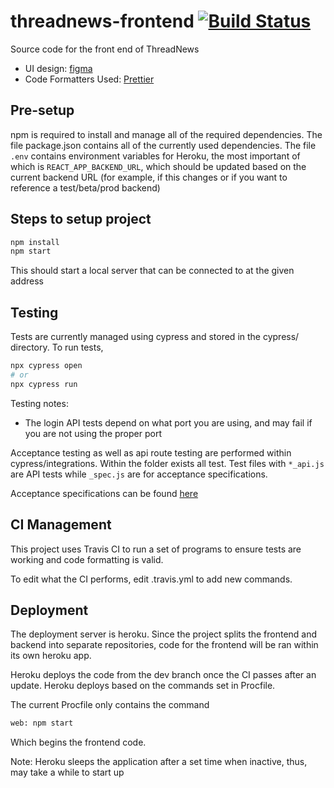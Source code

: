 # threadnews-frontend [![Build Status](https://www.travis-ci.com/ThreadNews/threadnews-frontend.svg?branch=dev)](https://www.travis-ci.com/ThreadNews/threadnews-frontend)

Source code for the front end of ThreadNews

+ UI design: [figma](https://www.figma.com/file/6rGDnor8J7vn3hfzaOJBZe/threadNews?node-id=50%3A0)
+ Code Formatters Used: [Prettier](https://prettier.io/)

## Pre-setup

npm is required to install and manage all of the required dependencies. The file package.json contains all of the currently used dependencies. The file
`.env` contains environment variables for Heroku, the most important of which is `REACT_APP_BACKEND_URL`, which should be updated based on the current backend URL (for example, if this changes or if you want to reference a test/beta/prod backend)

## Steps to setup project

```bash
npm install
npm start
```

This should start a local server that can be connected to at the given address

## Testing

Tests are currently managed using cypress and stored in the cypress/ directory.
To run tests,

```bash
npx cypress open
# or
npx cypress run
```

Testing notes:

+ The login API tests depend on what port you are using, and may fail if you are not using the proper port

Acceptance testing as well as api route testing are performed within cypress/integrations. Within the folder exists all test. Test files with `*_api.js` are API tests while `_spec.js` are for acceptance specifications.

Acceptance specifications can be found [here](https://docs.google.com/document/d/1EHGRIp7-RRUxSR6vtnVSczUO0x88cQ6DwiDfLbz7T30/edit?usp=sharing)

## CI Management

This project uses Travis CI to run a set of programs to ensure tests are working and code formatting is valid. 

To edit what the CI performs, edit .travis.yml to add new commands.

## Deployment

The deployment server is heroku. Since the project splits the frontend and backend into separate repositories, code for the frontend will be ran within its own heroku app.

Heroku deploys the code from the dev branch once the CI passes after an update. Heroku deploys based on the commands set in Procfile.

The current Procfile only contains the command

```txt
web: npm start
```

Which begins the frontend code.

Note: Heroku sleeps the application after a set time when inactive, thus, may take a while to start up